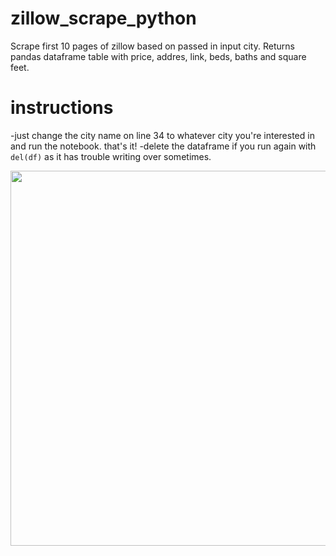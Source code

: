 # zillow_scrape_python
Scrape first 10 pages of zillow based on passed in input city. Returns pandas dataframe table with price, addres, link, beds, baths and square feet. 

# instructions
-just change the city name on line 34 to whatever city you're interested in and run the notebook. that's it! 
-delete the dataframe if you run again with ```del(df)``` as it has trouble writing over sometimes.

<img src="https://github.com/supercoolgetsallthegirlsmax/zillow_scrape_python/blob/master/zillow_final.png" width="600"  height="600">

